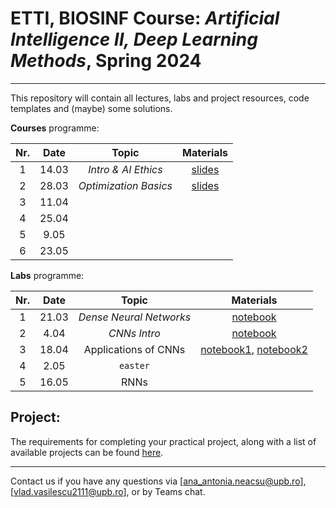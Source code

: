 # ETTI, BIOSINF Course: *Artificial Intelligence II, Deep Learning Methods*, Spring 2024
___

This repository will contain all lectures, labs and project resources, code templates and (maybe) some solutions.

**Courses** programme:

| **Nr.** | **Date** |       **Topic**       | **Materials** |
|:-------:|:--------:|:---------------------:|:-------------:|
|    1    |   14.03  |  _Intro & AI Ethics_  |   [slides](course/C1%20-%20Intro&Ethics.pdf)           |
|    2    |   28.03  | _Optimization Basics_ |   [slides](course/C2%20-%20LinearNets.pdf)            |
|    3    |   11.04  |                       |               |
|    4    |   25.04  |                       |               |
|    5    |   9.05   |                       |               |
|    6    |   23.05  |                       |               |

**Labs** programme:

| **Nr.** | **Date** |        **Topic**        | **Materials** |
|:-------:|:--------:|:-----------------------:|:-------------:|
|    1    |   21.03  | _Dense Neural Networks_ |   [notebook](L1/fully_connected.ipynb)            |
|    2    |   4.04   |       _CNNs Intro_      |   [notebook](L2/conv_classification.ipynb)            |
|    3    |   18.04  |   Applications of CNNs  |   [notebook1](L3/object_localization.ipynb), [notebook2](L3/speaker_separation.ipynb)            |
|    4    |   2.05   |         `easter`        |               |
|    5    |   16.05  |           RNNs          |               |

## Project:

The requirements for completing your practical project, along with a list of available projects can be found [here](Project_IA2.pdf).

___

Contact us if you have any questions via [ana_antonia.neacsu@upb.ro], [vlad.vasilescu2111@upb.ro], or by Teams chat.

